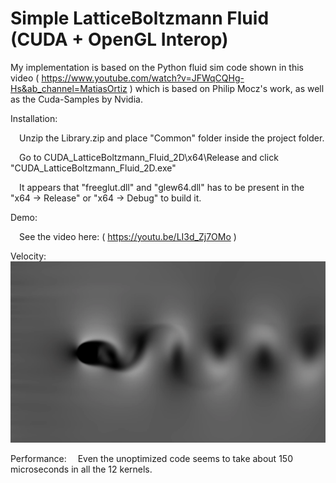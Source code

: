 # Simple LatticeBoltzmann Fluid (CUDA + OpenGL Interop)

My implementation is based on the Python fluid sim code shown in this video ( https://www.youtube.com/watch?v=JFWqCQHg-Hs&ab_channel=MatiasOrtiz ) which is based on Philip Mocz's work, as well as the Cuda-Samples by Nvidia.

Installation:

&emsp;Unzip the Library.zip and place "Common" folder inside the project folder.

&emsp;Go to CUDA_LatticeBoltzmann_Fluid_2D\x64\Release and click "CUDA_LatticeBoltzmann_Fluid_2D.exe" 

&emsp;It appears that "freeglut.dll" and "glew64.dll" has to be present in the "x64 -> Release" or "x64 -> Debug" to build it.

Demo:

&emsp;See the video here: ( https://youtu.be/LI3d_Zj7OMo )
<div class="row">
  Velocity:
  <img src="Examples/FluidVelocity.png?raw=true" width="1000">
</div>

Performance:
&emsp;Even the unoptimized code seems to take about 150 microseconds in all the 12 kernels.
